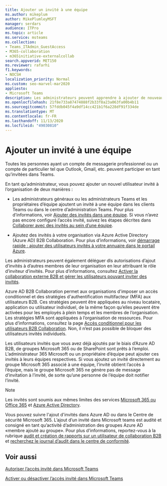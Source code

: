 ```yaml
---
title: Ajouter un invité à une équipe
ms.author: mikeplum
author: MikePlumleyMSFT
manager: serdars
audience: ITPro
ms.topic: article
ms.service: msteams
ms.collection:
- Teams_ITAdmin_GuestAccess
- M365-collaboration
- m365initiative-externalcollab
search.appverid: MET150
ms.reviewer: rafarhi
f1.keywords:
- NOCSH
localization_priority: Normal
ms.custom: seo-marvel-mar2020
appliesto:
- Microsoft Teams
description: Les administrateurs peuvent apprendre à ajouter de nouveaux utilisateurs invités à une organisation dans le bureau et les clients Web Microsoft Teams ainsi que le portail de collaboration inter-entreprise d’Azure Active Directory.
ms.openlocfilehash: 21f8e733a87474888f2b33f8a23a063fa00b4b11
ms.sourcegitcommit: 57fddb045f4a9df14cc421b1f6a228df91f334de
ms.translationtype: MT
ms.contentlocale: fr-FR
ms.lasthandoff: 11/13/2020
ms.locfileid: "49030810"
---
```

# <a name="add-a-guest-to-a-team"></a>Ajouter un invité à une équipe

Toutes les personnes ayant un compte de messagerie professionnel ou un compte de particulier tel que Outlook, Gmail, etc. peuvent participer en tant qu’invitées dans Teams.

En tant qu’administrateur, vous pouvez ajouter un nouvel utilisateur invité à l’organisation de deux manières :

- Les administrateurs généraux ou les administrateurs Teams et les propriétaires d’équipe ajoutent un invité à une équipe dans les clients Teams ou dans le centre d’administration Teams. Pour plus d’informations, voir [Ajouter des invités dans une équipe](https://support.office.com/article/add-guests-to-a-team-fccb4fa6-f864-4508-bdde-256e7384a14f). Si vous n’avez pas encore configuré l’accès invité, suivez les étapes décrites dans [Collaborer avec des invités au sein d’une équipe](https://docs.microsoft.com/microsoft-365/solutions/collaborate-as-team).

- Ajoutez des invités à votre organisation via Azure Active Directory (Azure AD) B2B Collaboration. Pour plus d’informations, voir [démarrage rapide : ajouter des utilisateurs invités à votre annuaire dans le portail Azure](https://docs.microsoft.com/azure/active-directory/external-identities/b2b-quickstart-add-guest-users-portal).

Les administrateurs peuvent également déléguer dls autorisations d’ajout d’invités à d’autres membres de leur organisation en leur attribuant le rôle d’inviteur d’invités. Pour plus d’informations, consultez [Activer la collaboration externe B2B et gérer les utilisateurs pouvant inviter des invités](https://docs.microsoft.com/azure/active-directory/external-identities/delegate-invitations).

Azure AD B2B Collaboration permet aux organisations d'imposer un accès conditionnel et des stratégies d'authentification multifacteur (MFA) aux utilisateurs B2B. Ces stratégies peuvent être appliquées au niveau locataire, application ou utilisateur individuel, de la même façon qu’elles peuvent être activées pour les employés à plein temps et les membres de l’organisation. Les stratégies MFA sont appliquées à l’organisation de ressources. Pour plus d’informations, consultez la page [Accès conditionnel pour les utilisateurs B2B Collaboration](https://go.microsoft.com/fwlink/?linkid=857454). Non, il n’est pas possible de bloquer des utilisateurs invités individuels.

Les utilisateurs invités que vous avez déjà ajoutés par le biais d’Azure AD B2B, de groupes Microsoft 365 ou de SharePoint sont prêts à l’emploi. L’administrateur 365 Microsoft ou un propriétaire d’équipe peut ajouter ces invités à leurs équipes respectives. Si vous ajoutez un invité directement au groupe Microsoft 365 associé à une équipe, l’invité obtient l’accès à l’équipe, mais le groupe Microsoft 365 ne génère pas de message d’invitation à l’invité, de sorte qu’une personne de l’équipe doit notifier l’invité.

> [!NOTE]
> Les invités sont soumis aux mêmes limites des services [Microsoft 365 ou Office 365](https://go.microsoft.com/fwlink/p/?linkid=282347) et [Azure Active Directory](https://go.microsoft.com/fwlink/p/?linkid=853019).

Vous pouvez suivre l'ajout d'invités dans Azure AD ou dans le Centre de sécurité Microsoft 365. L’ajout d’un invité dans Microsoft teams est audité et consigné en tant qu’activité d’administration des groupes Azure AD «membre ajouté au groupe». Pour plus d’informations, reportez-vous à la rubrique [audit et création de rapports sur un utilisateur de collaboration B2B](https://docs.microsoft.com/azure/active-directory/external-identities/auditing-and-reporting) et [recherchez le journal d’audit dans le centre de conformité](https://docs.microsoft.com/microsoft-365/compliance/search-the-audit-log-in-security-and-compliance).


## <a name="related-topics"></a>Voir aussi

[Autoriser l’accès invité dans Microsoft Teams](teams-dependencies.md)

[Activer ou désactiver l’accès invité dans Microsoft Teams](set-up-guests.md)
